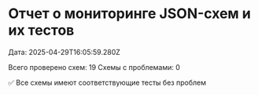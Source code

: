 # Отчет о мониторинге JSON-схем и их тестов

Дата: 2025-04-29T16:05:59.280Z

Всего проверено схем: 19
Схемы с проблемами: 0

✅ Все схемы имеют соответствующие тесты без проблем
